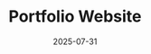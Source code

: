 ---
title: Portfolio Website
description: A modern, accessible portfolio and blog built with Astro, Tailwind CSS, and StarwindUI featuring comprehensive SEO, dark mode, and optimized performance.
tags: ["astro", "tailwind", "typescript", "starwind-ui", "seo", "accessibility"]
date: 2025-07-31
link: https://github.com/cj-tomlin/cj-tomlin.github.io
---